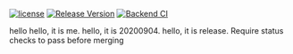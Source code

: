 [![license](https://img.shields.io/badge/license-mit-brightgreen.svg?style=flat)](https://github.com/Tencent/bk-ci/blob/master/LICENSE.txt) [![Release Version](https://img.shields.io/github/v/release/Tencent/bk-ci?include_prereleases)](https://github.com/Tencent/bk-ci/releases) [![Backend CI](https://github.com/Tencent/bk-ci/workflows/Backend%20C/badge.svg?branch=master)](https://img.shields.io/github/workflow/status/Tencent/bk-ci/Tag%20Rease)

hello
hello, it is me.
hello, it is 20200904.
hello, it is release.
Require status checks to pass before merging
